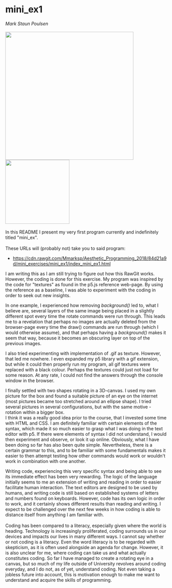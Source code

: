 # mini_ex1
*Mark Staun Poulsen*
</br>
</br>
<img src="https://github.com/Mmarksp/Aesthetic_Programming_2018/blob/master/mini_exercises/mini_ex1/d07324422504970dd3b59f1d92d163c1.jpg" width="400"></br>
<img src="https://github.com/Mmarksp/Aesthetic_Programming_2018/blob/master/mini_exercises/mini_ex1/0e2fda308e3a8ae0edce4536e3b10f5d.png" width="200">
</br>
</br>
In this README I present my very first program currently and indefinitely titled "mini_ex".</br></br>
These URLs will (probably not) take you to said program:
- https://cdn.rawgit.com/Mmarksp/Aesthetic_Programming_2018/84d21a9d/mini_exercises/mini_ex1/index_mini_ex1.html </br>

I am writing this as I am still trying to figure out how this RawGit works. However, the coding is done for this exercise.
My program was inspired by the code for "textures" as found in the p5.js reference web-page. By using the reference as a baseline, I was able to experiment with the coding in order to seek out new insights.

In one example, I experienced how removing *background()* led to, what I believe are, several layers of the same image being placed in a slightly different spot every time the rotate commands were run through. This leads me to a revelation that perhaps no images are actually deleted from the browser-page every time the draw() commands are run through (which I would otherwise assume), and that perhaps having a *background()* makes it seem that way, because it becomes an obscuring layer on top of the previous images.</br>

I also tried experimenting with implementation of .gif as texture. However, that led me nowhere. I even expanded my p5 library with a gif extension, but while it could then properly run my program, all gif textures were replaced with a black colour. Perhaps the textures could just not load for some reason. At any rate, I could not find the answers through the console window in the browser.</br>

I finally settled with two shapes rotating in a 3D-canvas. I used my own picture for the box and found a suitable picture of an eye on the internet (most pictures became too stretched around an ellipse shape). I tried several pictures in several configurations, but with the same motive - rotation within a bigger box.
</br>I think it was a really good idea prior to the course, that I invested some time with HTML and CSS. I am definitely familiar with certain elements of the syntax, which made it so much easier to grasp what I was doing in the text editor with p5. If there were elements of syntax I did not understand, I would then experiment and observe, or look it up online. Obviously, what I have been doing so far has also been quite simple. Nevertheless, there is a certain grammar to this, and to be familiar with some fundamentals makes it easier to then attempt testing how other commands would work or wouldn't work in combination with one another.</br>

Writing code, experiencing this very specific syntax and being able to see its immediate effect has been very rewarding. The logic of the language initially seems to me an extension of writing and reading in order to easier facilitate human interaction. The text editors are designed to be used by humans, and writing code is still based on established systems of letters and numbers found on keyboards. However, code has its own logic in order to work, and it certainly shows different results than reading and writing. I expect to be challenged over the next few weeks in how coding is able to distance itself from anything I am familiar with.
</br></br>
Coding has been compared to a literacy, especially given where the world is heading. Technology is increasingly proliferated, coding surrounds us in our devices and impacts our lives in many different ways.
I cannot say whether or not coding is a literacy. Even the word literacy is to be regarded with skepticism, as it is often used alongside an agenda for change. However, it is also unclear for me, where coding can take us and what actually constitutes coding. So far I have managed to create a rotating eye in a canvas, but so much of my life outside of University revolves around coding everyday, and I do not, as of yet, understand coding. Not even taking a jobless future into account, this is motivation enough to make me want to understand and acquire the skills of programming.
